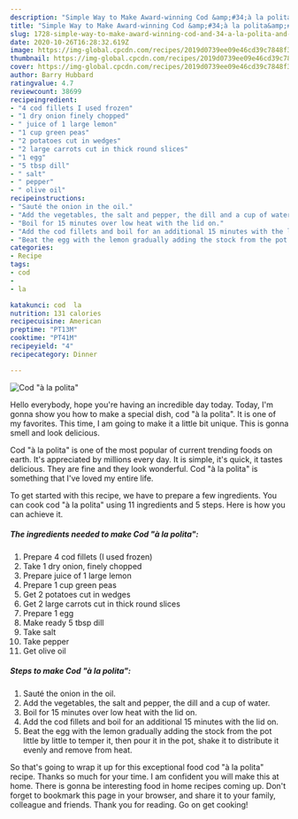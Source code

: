 ```yaml
---
description: "Simple Way to Make Award-winning Cod &amp;#34;à la polita&amp;#34;"
title: "Simple Way to Make Award-winning Cod &amp;#34;à la polita&amp;#34;"
slug: 1728-simple-way-to-make-award-winning-cod-and-34-a-la-polita-and-34
date: 2020-10-26T16:28:32.619Z
image: https://img-global.cpcdn.com/recipes/2019d0739ee09e46cd39c7848f36ebf5/751x532cq70/cod-a-la-polita-recipe-main-photo.jpg
thumbnail: https://img-global.cpcdn.com/recipes/2019d0739ee09e46cd39c7848f36ebf5/751x532cq70/cod-a-la-polita-recipe-main-photo.jpg
cover: https://img-global.cpcdn.com/recipes/2019d0739ee09e46cd39c7848f36ebf5/751x532cq70/cod-a-la-polita-recipe-main-photo.jpg
author: Barry Hubbard
ratingvalue: 4.7
reviewcount: 38699
recipeingredient:
- "4 cod fillets I used frozen"
- "1 dry onion finely chopped"
- " juice of 1 large lemon"
- "1 cup green peas"
- "2 potatoes cut in wedges"
- "2 large carrots cut in thick round slices"
- "1 egg"
- "5 tbsp dill"
- " salt"
- " pepper"
- " olive oil"
recipeinstructions:
- "Sauté the onion in the oil."
- "Add the vegetables, the salt and pepper, the dill and a cup of water."
- "Boil for 15 minutes over low heat with the lid on."
- "Add the cod fillets and boil for an additional 15 minutes with the lid on."
- "Beat the egg with the lemon gradually adding the stock from the pot little by little to temper it, then pour it in the pot, shake it to distribute it evenly and remove from heat."
categories:
- Recipe
tags:
- cod
- 
- la

katakunci: cod  la 
nutrition: 131 calories
recipecuisine: American
preptime: "PT13M"
cooktime: "PT41M"
recipeyield: "4"
recipecategory: Dinner

---
```



![Cod &#34;à la polita&#34;](https://img-global.cpcdn.com/recipes/2019d0739ee09e46cd39c7848f36ebf5/751x532cq70/cod-a-la-polita-recipe-main-photo.jpg)

Hello everybody, hope you're having an incredible day today. Today, I'm gonna show you how to make a special dish, cod &#34;à la polita&#34;. It is one of my favorites. This time, I am going to make it a little bit unique. This is gonna smell and look delicious.

Cod &#34;à la polita&#34; is one of the most popular of current trending foods on earth. It's appreciated by millions every day. It is simple, it's quick, it tastes delicious. They are fine and they look wonderful. Cod &#34;à la polita&#34; is something that I've loved my entire life.




To get started with this recipe, we have to prepare a few ingredients. You can cook cod &#34;à la polita&#34; using 11 ingredients and 5 steps. Here is how you can achieve it.

<!--inarticleads1-->

##### The ingredients needed to make Cod &#34;à la polita&#34;:

1. Prepare 4 cod fillets (I used frozen)
1. Take 1 dry onion, finely chopped
1. Prepare  juice of 1 large lemon
1. Prepare 1 cup green peas
1. Get 2 potatoes cut in wedges
1. Get 2 large carrots cut in thick round slices
1. Prepare 1 egg
1. Make ready 5 tbsp dill
1. Take  salt
1. Take  pepper
1. Get  olive oil




<!--inarticleads2-->

##### Steps to make Cod &#34;à la polita&#34;:

1. Sauté the onion in the oil.
1. Add the vegetables, the salt and pepper, the dill and a cup of water.
1. Boil for 15 minutes over low heat with the lid on.
1. Add the cod fillets and boil for an additional 15 minutes with the lid on.
1. Beat the egg with the lemon gradually adding the stock from the pot little by little to temper it, then pour it in the pot, shake it to distribute it evenly and remove from heat.




So that's going to wrap it up for this exceptional food cod &#34;à la polita&#34; recipe. Thanks so much for your time. I am confident you will make this at home. There is gonna be interesting food in home recipes coming up. Don't forget to bookmark this page in your browser, and share it to your family, colleague and friends. Thank you for reading. Go on get cooking!
